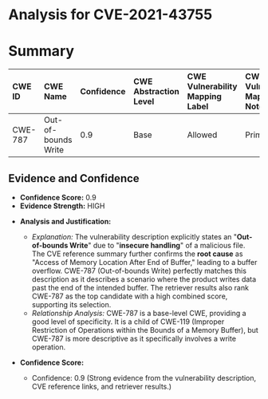 # Analysis for CVE-2021-43755

# Summary
| CWE ID  | CWE Name                      | Confidence | CWE Abstraction Level | CWE Vulnerability Mapping Label | CWE-Vulnerability Mapping Notes |
| :------- | :----------------------------- | :--------- | :-------------------- | :------------------------------ | :---------------------------- |
| CWE-787 | Out-of-bounds Write           | 0.9        | Base                  | Allowed                         | Primary CWE                   |

## Evidence and Confidence

*   **Confidence Score:** 0.9
*   **Evidence Strength:** HIGH

- **Analysis and Justification:**
  - *Explanation:* The vulnerability description explicitly states an "**Out-of-bounds Write**" due to "**insecure handling**" of a malicious file. The CVE reference summary further confirms the **root cause** as "Access of Memory Location After End of Buffer," leading to a buffer overflow. CWE-787 (Out-of-bounds Write) perfectly matches this description as it describes a scenario where the product writes data past the end of the intended buffer. The retriever results also rank CWE-787 as the top candidate with a high combined score, supporting its selection.
  - *Relationship Analysis:* CWE-787 is a base-level CWE, providing a good level of specificity. It is a child of CWE-119 (Improper Restriction of Operations within the Bounds of a Memory Buffer), but CWE-787 is more descriptive as it specifically involves a write operation.

- **Confidence Score:**
  - Confidence: 0.9 (Strong evidence from the vulnerability description, CVE reference links, and retriever results.)